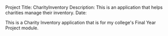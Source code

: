 Project Title: CharityInventory
Description: This is an application that helps charities manage their inventory.
Date: 

This is a Charity Inventory application that is for my college's Final Year 
Project module.

